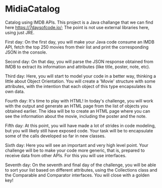 # MidiaCatalog
Catalog using IMDB APIs.
This project is a Java challange that we can find here https://7daysofcode.io/;
The point is not use external libraries here, using just JRE.

First day:
On the first day, you will make your Java code consume an IMDB API, fetch the top 250 movies from their list and print the corresponding 
JSON in the console.

Second day:
On that day, you will parse the JSON response obtained from IMDB to extract its information and attributes (like title, poster, note, etc).

Third day:
Here, you will start to model your code in a better way, thinking a little about Object Orientation. 
You will create a 'Movie' structure with some attributes, with the intention that each object of this type encapsulates its own data.

Fourth day:
It's time to play with HTML! In today's challenge, you will work with the output and generate an HTML page from the list of objects you obtained earlier. 
The idea will be to create an HTML page where you can see the information about the movie, including the poster and the note.

Fifth day:
At this point, you will have made a lot of strides in code modeling, but you will likely still have exposed code.
Your task will be to encapsulate some of the calls developed so far in new classes.

Sixth day:
Here you will see an important and very high level point. Your challenge will be to make your code more generic, 
that is, prepared to receive data from other APIs. For this you will use interfaces.

Seventh day:
On the seventh and final day of the challenge, you will be able to sort your list based on different attributes, using the Collections class and the Comparable and Comparator interfaces.
You will close with a golden key!
